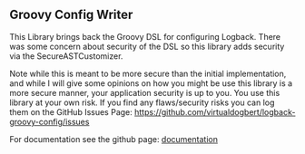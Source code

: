 Groovy Config Writer
-------------------------------
This Library brings back the Groovy DSL for configuring Logback. There was some concern about security of the DSL so this library adds
security via the SecureASTCustomizer.

Note while this is meant to be more secure than the initial implementation, and while I will give some opinions on how you might be use this
library is a more secure manner, your application security is up to you. You use this library at your own risk. If you find any flaws/security
risks you can log them on the GitHub Issues Page:
https://github.com/virtualdogbert/logback-groovy-config/issues


For documentation see the github page:
[documentation](https://virtualdogbert.github.io/logback-groovy-config/)